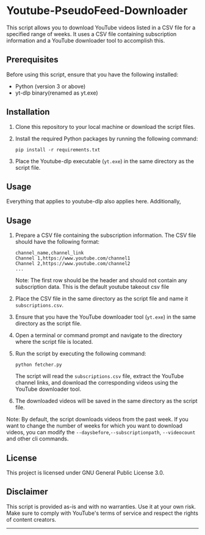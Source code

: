 # Youtube-PseudoFeed-Downloader
This script allows you to download YouTube videos listed in a CSV file for a specified range of weeks. It uses a CSV file containing subscription information and a YouTube downloader tool to accomplish this.

## Prerequisites

Before using this script, ensure that you have the following installed:

- Python (version 3 or above)
- yt-dlp binary(renamed as yt.exe)

## Installation

1. Clone this repository to your local machine or download the script files.
2. Install the required Python packages by running the following command:

   ```shell
   pip install -r requirements.txt
   ```

3. Place the Youtube-dlp executable (`yt.exe`) in the same directory as the script file.

## Usage
Everything that applies to youtube-dlp also applies here.
Additionally,

## Usage

1. Prepare a CSV file containing the subscription information. The CSV file should have the following format:

   ```
   channel_name,channel_link
   Channel 1,https://www.youtube.com/channel1
   Channel 2,https://www.youtube.com/channel2
   ...
   ```

   Note: The first row should be the header and should not contain any subscription data.
   This is the default youtube takeout csv file

3. Place the CSV file in the same directory as the script file and name it `subscriptions.csv`.

4. Ensure that you have the YouTube downloader tool (`yt.exe`) in the same directory as the script file.

5. Open a terminal or command prompt and navigate to the directory where the script file is located.

6. Run the script by executing the following command:

   ```shell
   python fetcher.py
   ```

   The script will read the `subscriptions.csv` file, extract the YouTube channel links, and download the corresponding videos using the YouTube downloader tool.

7. The downloaded videos will be saved in the same directory as the script file.

Note: By default, the script downloads videos from the past week. If you want to change the number of weeks for which you want to download videos, you can modify the `--daysbefore`,`--subscriptionpath`, `--videocount` and other cli commands.

## License

This project is licensed under GNU General Public License 3.0.

## Disclaimer

This script is provided as-is and with no warranties. Use it at your own risk. Make sure to comply with YouTube's terms of service and respect the rights of content creators.

---
